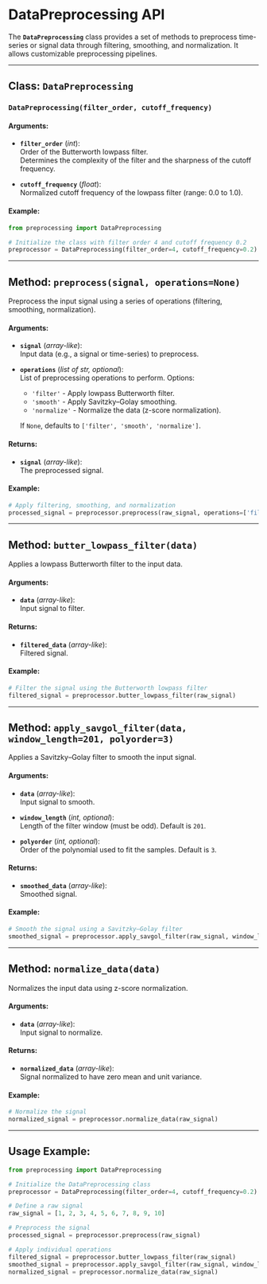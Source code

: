 
# DataPreprocessing API

The **`DataPreprocessing`** class provides a set of methods to preprocess time-series or signal data through filtering, smoothing, and normalization. It allows customizable preprocessing pipelines.

---

## Class: `DataPreprocessing`

### **`DataPreprocessing(filter_order, cutoff_frequency)`**

#### **Arguments**:
- **`filter_order`** (*int*):  
  Order of the Butterworth lowpass filter.  
  Determines the complexity of the filter and the sharpness of the cutoff frequency.  

- **`cutoff_frequency`** (*float*):  
  Normalized cutoff frequency of the lowpass filter (range: 0.0 to 1.0).

#### **Example**:
```python
from preprocessing import DataPreprocessing

# Initialize the class with filter order 4 and cutoff frequency 0.2
preprocessor = DataPreprocessing(filter_order=4, cutoff_frequency=0.2)
```

---

## Method: `preprocess(signal, operations=None)`

Preprocess the input signal using a series of operations (filtering, smoothing, normalization).

#### **Arguments**:
- **`signal`** (*array-like*):  
  Input data (e.g., a signal or time-series) to preprocess.

- **`operations`** (*list of str, optional*):  
  List of preprocessing operations to perform. Options:
  - `'filter'` - Apply lowpass Butterworth filter.
  - `'smooth'` - Apply Savitzky–Golay smoothing.
  - `'normalize'` - Normalize the data (z-score normalization).

  If `None`, defaults to `['filter', 'smooth', 'normalize']`.

#### **Returns**:
- **`signal`** (*array-like*):  
  The preprocessed signal.

#### **Example**:
```python
# Apply filtering, smoothing, and normalization
processed_signal = preprocessor.preprocess(raw_signal, operations=['filter', 'smooth'])
```

---

## Method: `butter_lowpass_filter(data)`

Applies a lowpass Butterworth filter to the input data.

#### **Arguments**:
- **`data`** (*array-like*):  
  Input signal to filter.

#### **Returns**:
- **`filtered_data`** (*array-like*):  
  Filtered signal.

#### **Example**:
```python
# Filter the signal using the Butterworth lowpass filter
filtered_signal = preprocessor.butter_lowpass_filter(raw_signal)
```

---

## Method: `apply_savgol_filter(data, window_length=201, polyorder=3)`

Applies a Savitzky–Golay filter to smooth the input signal.

#### **Arguments**:
- **`data`** (*array-like*):  
  Input signal to smooth.

- **`window_length`** (*int, optional*):  
  Length of the filter window (must be odd). Default is `201`.

- **`polyorder`** (*int, optional*):  
  Order of the polynomial used to fit the samples. Default is `3`.

#### **Returns**:
- **`smoothed_data`** (*array-like*):  
  Smoothed signal.

#### **Example**:
```python
# Smooth the signal using a Savitzky–Golay filter
smoothed_signal = preprocessor.apply_savgol_filter(raw_signal, window_length=101, polyorder=2)
```

---

## Method: `normalize_data(data)`

Normalizes the input data using z-score normalization.

#### **Arguments**:
- **`data`** (*array-like*):  
  Input signal to normalize.

#### **Returns**:
- **`normalized_data`** (*array-like*):  
  Signal normalized to have zero mean and unit variance.

#### **Example**:
```python
# Normalize the signal
normalized_signal = preprocessor.normalize_data(raw_signal)
```

---

## Usage Example:

```python
from preprocessing import DataPreprocessing

# Initialize the DataPreprocessing class
preprocessor = DataPreprocessing(filter_order=4, cutoff_frequency=0.2)

# Define a raw signal
raw_signal = [1, 2, 3, 4, 5, 6, 7, 8, 9, 10]

# Preprocess the signal
processed_signal = preprocessor.preprocess(raw_signal)

# Apply individual operations
filtered_signal = preprocessor.butter_lowpass_filter(raw_signal)
smoothed_signal = preprocessor.apply_savgol_filter(raw_signal, window_length=5, polyorder=2)
normalized_signal = preprocessor.normalize_data(raw_signal)
```
